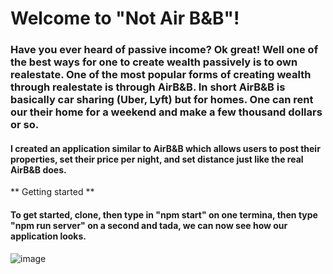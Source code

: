 # Welcome to "Not Air B&B"!

### Have you ever heard of passive income? Ok great! Well one of the best ways for one to create wealth passively is to own realestate. One of the most popular forms of creating wealth through realestate is through AirB&B. In short AirB&B is basically car sharing (Uber, Lyft) but for homes. One can rent our their home for a weekend and make a few thousand dollars or so. 

#### I created an application similar to AirB&B which allows users to post their properties, set their price per night, and set distance just like the real AirB&B does. 

** Getting started **

#### To get started, clone, then type in "npm start" on one termina, then type "npm run server" on a second and tada, we can now see how our application looks.
![image]("img1.png")
